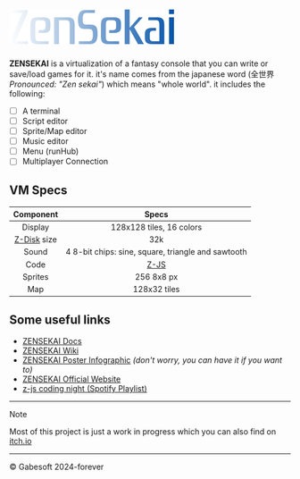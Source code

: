 # ![ZenSekai logo](/docs/img/wordmark.png)

**ZENSEKAI** is a virtualization of a fantasy console that you can write or save/load games for it. it's name comes from the japanese word (全世界 *Pronounced: "Zen sekai"*) which means "whole world". it includes the following: 
- [ ] A terminal
- [ ] Script editor
- [ ] Sprite/Map editor
- [ ] Music editor
- [ ] Menu (runHub)
- [ ] Multiplayer Connection

## VM Specs

|Component|Specs|  
|:---:|:---:|  
|Display|128x128 tiles, 16 colors|  
|[Z-Disk](/docs/z-disks.md) size|32k|  
|Sound|4 8-bit chips: sine, square, triangle and sawtooth|  
|Code|[Z-JS](/docs/z-js-coding.md)|  
|Sprites|256 8x8 px|  
|Map|128x32 tiles|  

## Some useful links
- [ZENSEKAI Docs](/docs/)
- [ZENSEKAI Wiki](https://github.com/ZenSekai123/zensekai/wiki)
- [ZENSEKAI Poster Infographic](/docs/img/infographic.png) *(don't worry, you can have it if you want to)*
- [ZENSEKAI Official Website](https://gabethecat.neocities.org/zensekai)
- [z-js coding night (Spotify Playlist)](https://open.spotify.com/playlist/0LwG2yZSDk4vnmNsTMk7y4?si=V3wh1f0yS_eeU9Vpe7IrEw&pi=pvnMeQr5Tc-VT)

- - -
> [!NOTE]
> Most of this project is just a work in progress which you can also find on [itch.io](https://gabeitch.io/)
- - -
&copy; Gabesoft 2024-forever
